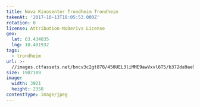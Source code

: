```yaml
---
title: Nova Kinosenter Trondheim Trondheim
takenAt: '2017-10-13T18:05:53.000Z'
rotation: 0
license: Attribution-NoDerivs License
geo:
  lat: 63.434035
  lng: 10.401932
tags:
  - trondheim
url: >-
  //images.ctfassets.net/bncv3c2gt878/450UEL3liMME9awVxvl6T5/b372da9ae9f31f5343bb6f10367b0760/nova-kinosenter-trondheim-trondheim_37677053951_o
size: 1907109
image:
  width: 3921
  height: 2358
contentType: image/jpeg
---
```


